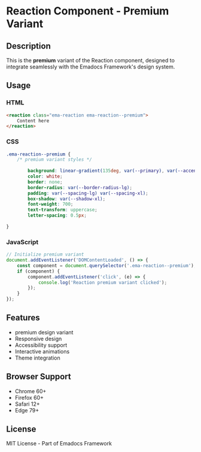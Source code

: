 # Reaction Component - Premium Variant

## Description
This is the **premium** variant of the Reaction component, designed to integrate seamlessly with the Emadocs Framework's design system.

## Usage

### HTML
```html
<reaction class="ema-reaction ema-reaction--premium">
    Content here
</reaction>
```

### CSS
```css
.ema-reaction--premium {
    /* premium variant styles */
    
        background: linear-gradient(135deg, var(--primary), var(--accent));
        color: white;
        border: none;
        border-radius: var(--border-radius-lg);
        padding: var(--spacing-lg) var(--spacing-xl);
        box-shadow: var(--shadow-xl);
        font-weight: 700;
        text-transform: uppercase;
        letter-spacing: 0.5px;
    
}
```

### JavaScript
```javascript
// Initialize premium variant
document.addEventListener('DOMContentLoaded', () => {
    const component = document.querySelector('.ema-reaction--premium');
    if (component) {
        component.addEventListener('click', (e) => {
            console.log('Reaction premium variant clicked');
        });
    }
});
```

## Features
- premium design variant
- Responsive design
- Accessibility support
- Interactive animations
- Theme integration

## Browser Support
- Chrome 60+
- Firefox 60+
- Safari 12+
- Edge 79+

## License
MIT License - Part of Emadocs Framework
